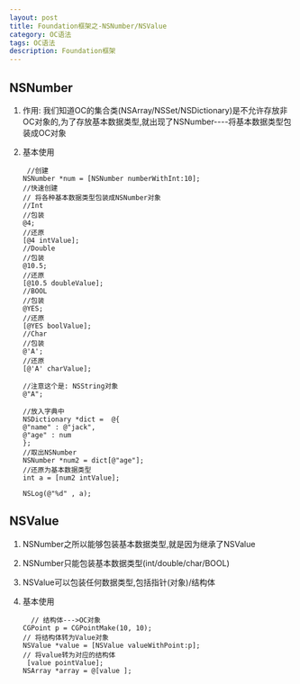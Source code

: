 ```yaml
---
layout: post
title: Foundation框架之-NSNumber/NSValue
category: OC语法
tags: OC语法
description: Foundation框架
---
```


## NSNumber
1. 作用: 我们知道OC的集合类(NSArray/NSSet/NSDictionary)是不允许存放非OC对象的,为了存放基本数据类型,就出现了NSNumber----将基本数据类型包装成OC对象
2. 基本使用
    
    ```
     //创建
    NSNumber *num = [NSNumber numberWithInt:10];
    //快速创建
    // 将各种基本数据类型包装成NSNumber对象
    //Int
    //包装
    @4;
    //还原
    [@4 intValue];
    //Double
    //包装
    @10.5;
    //还原
    [@10.5 doubleValue];
    //BOOL
    //包装
    @YES;
    //还原
    [@YES boolValue];
    //Char
    //包装
    @'A';
    //还原
    [@'A' charValue];
    
    //注意这个是: NSString对象
    @"A";
    
    //放入字典中
    NSDictionary *dict =  @{
    @"name" : @"jack",
    @"age" : num
    };
    //取出NSNumber
    NSNumber *num2 = dict[@"age"];
    //还原为基本数据类型
    int a = [num2 intValue];
    
    NSLog(@"%d" , a);
    ```

## NSValue
1. NSNumber之所以能够包装基本数据类型,就是因为继承了NSValue
2. NSNumber只能包装基本数据类型(int/double/char/BOOL)
3. NSValue可以包装任何数据类型,包括指针(对象)/结构体
4. 基本使用
    
    ```
      // 结构体--->OC对象
    CGPoint p = CGPointMake(10, 10);
    // 将结构体转为Value对象
    NSValue *value = [NSValue valueWithPoint:p];
    // 将value转为对应的结构体
     [value pointValue];
    NSArray *array = @[value ];
    
    ```

